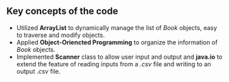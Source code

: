 ## Key concepts of the code
- Utilized **ArrayList** to dynamically manage the list of *Book* objects, easy to traverse and modify objects.
- Applied **Object-Oriencted Programming** to organize the information of *Book* objects.
- Implemented **Scanner** class to allow user input and output and **java.io** to extend the feature of reading inputs from a *.csv* file and writing to an output *.csv* file.
